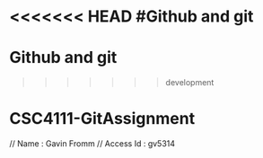 <<<<<<< HEAD
#Github and git
=======
# Github and git
>>>>>>> development

# CSC4111-GitAssignment


// Name : Gavin Fromm
// Access Id : gv5314
